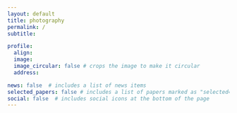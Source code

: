 ```yaml
---
layout: default
title: photography
permalink: / 
subtitle:  

profile:
  align: 
  image:  
  image_circular: false # crops the image to make it circular
  address: 

news: false  # includes a list of news items
selected_papers: false # includes a list of papers marked as "selected={true}"
social: false  # includes social icons at the bottom of the page
---
```


 
